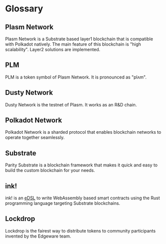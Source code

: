 # Glossary

## Plasm Network

Plasm Network is a Substrate based layer1 blockchain that is compatible with Polkadot natively. The main feature of this blockchain is "high scalability". Layer2 solutions are implemented. 

## PLM 

PLM is a token symbol of Plasm Network. It is pronounced as "plʌm".

## Dusty Network

Dusty Network is the testnet of Plasm. It works as an R&D chain.

## Polkadot  Network

Polkadot Network is a sharded protocol that enables blockchain networks to operate together seamlessly.  

## Substrate

Parity Substrate is a blockchain framework that makes it quick and easy to build the custom blockchain for your needs. 

## ink!

ink! is an [eDSL](https://wiki.haskell.org/Embedded_domain_specific_language) to write WebAssembly based smart contracts using the Rust programming language targeting Substrate blockchains.

## Lockdrop

Lockdrop is the fairest way to distribute tokens to community participants invented by the Edgeware team. 



